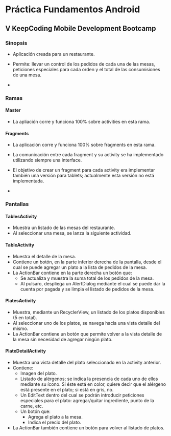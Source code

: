 # Práctica Fundamentos Android
## V KeepCoding Mobile Development Bootcamp

### Sinopsis
- Aplicación creada para un restaurante.  
- Permite: llevar un control de los pedidos de cada una de las mesas, peticiones especiales para cada orden y el total de las consumisiones de una mesa.

-

### Ramas
#### Master
- La apliación corre y funciona 100% sobre activities en esta rama.

#### Fragments
- La aplicación corre y funciona 100% sobre fragments en esta rama.  
- La comunicación entre cada fragment y su activity se ha implementado utilizando siempre una interface.
- El objetivo de crear un fragment para cada activity era implementar también una versión para tablets; actualmente esta versión no está implementada.

-

### Pantallas
#### TablesActivity 
- Muestra un listado de las mesas del restaurante.
- Al seleccionar una mesa, se lanza la siguiente actividad.

#### TableActivity
- Muestra el detalle de la mesa.
- Contiene un botón, en la parte inferior derecha de la pantalla, desde el cual se puede agregar un plato a la lista de pedidos de la mesa.
- La ActionBar contiene en la parte derecha un botón que:
	- Se actualiza y muestra la suma total de los pedidos de la mesa.
	- Al pulsaro, despliega un AlertDialog mediante el cual se puede dar la cuenta por pagada y se limpia el listado de pedidos de la mesa.

#### PlatesActivity
- Muestra, mediante un RecyclerView, un listado de los platos disponibles (5 en total).
- Al seleccionar uno de los platos, se navega hacia una vista detalle del mismo.
- La ActionBar contiene un botón que permite volver a la vista detalle de la mesa sin necesidad de agregar ningún plato.

#### PlateDetailActivity
- Muestra una vista detalle del plato seleccionado en la activity anterior.
- Contiene:
	- Imagen del plato.
	- Listado de alérgenos; se indica la presencia de cada uno de ellos mediante su ícono. Si éste está en color, quiere decir que el alérgeno está presente en el plato; si está en gris, no.
	- Un EditText dentro del cual se podrán introducir peticiones especiales para el plato: agregar/quitar ingrediente, punto de la carne, etc.
	- Un botón que:
		- Agrega el plato a la mesa.
		- Indica el precio del plato.
- La ActionBar también contiene un botón para volver al listado de platos.




